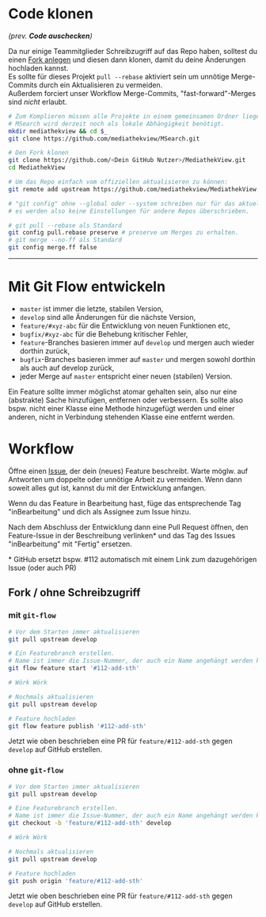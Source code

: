 # Code klonen
*(prev. **Code auschecken**)*

Da nur einige Teammitglieder Schreibzugriff auf das Repo haben, solltest du einen [Fork anlegen](https://github.com/mediathekview/MediathekView/fork) und diesen dann klonen, damit du deine Änderungen hochladen kannst.  
Es sollte für dieses Projekt `pull --rebase` aktiviert sein um unnötige Merge-Commits durch ein Aktualisieren zu vermeiden.  
Außerdem forciert unser Workflow Merge-Commits, "fast-forward"-Merges sind _nicht_ erlaubt.
```bash
# Zum Komplieren müssen alle Projekte in einem gemeinsamen Ordner liegen und
# MSearch wird derzeit noch als lokale Abhängigkeit benötigt.
mkdir mediathekview && cd $_
git clone https://github.com/mediathekview/MSearch.git

# Den Fork klonen
git clone https://github.com/<Dein GitHub Nutzer>/MediathekView.git
cd MediathekView

# Um das Repo einfach vom offiziellen aktualisieren zu können:
git remote add upstream https://github.com/mediathekview/MediathekView.git

# "git config" ohne --global oder --system schreiben nur für das aktuell Repo, 
# es werden also keine Einstellungen für andere Repos überschrieben.

# git pull --rebase als Standard
git config pull.rebase preserve # preserve um Merges zu erhalten.
# git merge --no-ff als Standard
git config merge.ff false
```
---
#  Mit Git Flow entwickeln
- `master` ist immer die letzte, stabilen Version,
- `develop` sind alle Änderungen für die nächste Version,
- `feature/#xyz-abc` für die Entwicklung von neuen Funktionen etc,
- `bugfix/#xyz-abc` für die Behebung kritischer Fehler,
- `feature`-Branches basieren immer auf `develop` und mergen auch wieder dorthin zurück,
- `bugfix`-Branches basieren immer auf `master` und mergen sowohl dorthin als auch auf develop zurück,
- jeder Merge auf `master` entspricht einer neuen (stabilen) Version.

Ein Feature sollte immer möglichst atomar gehalten sein, also nur eine (abstrakte) Sache hinzufügen, entfernen oder verbessern. Es sollte also bspw. nicht einer Klasse eine Methode hinzugefügt werden und einer anderen, nicht in Verbindung stehenden Klasse eine entfernt werden.

# Workflow

Öffne einen [Issue](https://github.com/mediathekview/MediathekView/issues/new), der dein (neues) Feature beschreibt. Warte möglw. auf Antworten um doppelte oder unnötige Arbeit zu vermeiden. Wenn dann soweit alles gut ist, kannst du mit der Entwicklung anfangen.

Wenn du das Feature in Bearbeitung hast, füge das entsprechende Tag "inBearbeitung" und dich als Assignee zum Issue hinzu.

Nach dem Abschluss der Entwicklung dann eine Pull Request öffnen, den Feature-Issue in der Beschreibung verlinken\* und das Tag des Issues "inBearbeitung" mit "Fertig" ersetzen.

\* GitHub ersetzt bspw. #112 automatisch mit einem Link zum dazugehörigen Issue (oder auch PR)

## Fork / ohne Schreibzugriff
### mit `git-flow`
```bash
# Vor dem Starten immer aktualisieren
git pull upstream develop

# Ein Featurebranch erstellen.
# Name ist immer die Issue-Nummer, der auch ein Name angehängt werden kann
git flow feature start '#112-add-sth'

# Wörk Wörk

# Nochmals aktualisieren
git pull upstream develop

# Feature hochladen
git flow feature publish '#112-add-sth'
```
Jetzt wie oben beschrieben eine PR für `feature/#112-add-sth` gegen `develop` auf GitHub erstellen.
### ohne `git-flow`
```bash
# Vor dem Starten immer aktualisieren
git pull upstream develop

# Eine Featurebranch erstellen.
# Name ist immer die Issue-Nummer, der auch ein Name angehängt werden kann
git checkout -b 'feature/#112-add-sth' develop

# Wörk Wörk

# Nochmals aktualisieren
git pull upstream develop

# Feature hochladen
git push origin 'feature/#112-add-sth'
```
Jetzt wie oben beschrieben eine PR für `feature/#112-add-sth` gegen `develop` auf GitHub erstellen.
